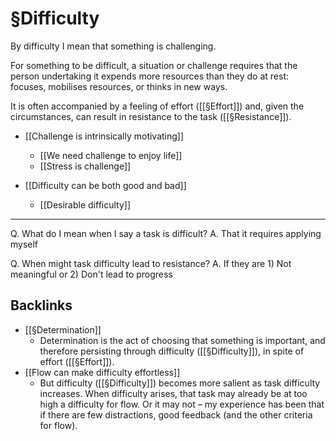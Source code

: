 # §Difficulty
By difficulty I mean that something is challenging. 

For something to be difficult, a situation or challenge requires that  the person undertaking it expends more resources than they do at rest: focuses, mobilises resources, or thinks in new ways. 

It is often accompanied by a feeling of effort ([[§Effort]]) and, given the circumstances, can result in resistance to the task ([[§Resistance]]).

* [[Challenge is intrinsically motivating]]
	* [[We need challenge to enjoy life]]
	* [[Stress is challenge]]

* [[Difficulty can be both good and bad]]
	* [[Desirable difficulty]]

---

Q. What do I mean when I say a task is difficult?
A. That it requires applying myself

Q. When might task difficulty lead to resistance?
A. If they are 1) Not meaningful or 2) Don't lead to progress

## Backlinks
* [[§Determination]]
	* Determination is the act of choosing that something is important, and therefore persisting through difficulty ([[§Difficulty]]), in spite of effort ([[§Effort]]).
* [[Flow can make difficulty effortless]]
	* But difficulty ([[§Difficulty]]) becomes more salient as task difficulty increases. When difficulty arises, that task may already be at too high a difficulty for flow. Or it may not – my experience has been that if there are few distractions, good feedback (and the other criteria for flow).

<!-- {BearID:92623881-591F-4D65-B21A-F44859BD2AF5-79943-00002470D4084D75} -->
